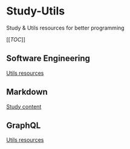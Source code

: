 # Study-Utils
Study &amp; Utils resources for better programming


[[_TOC_]]


## Software Engineering
[Utils resources](software-eng/utils.md)  


## Markdown
[Study content](markdown/study.md)  


## GraphQL
[Utils resources](graphql/utils.md)  
